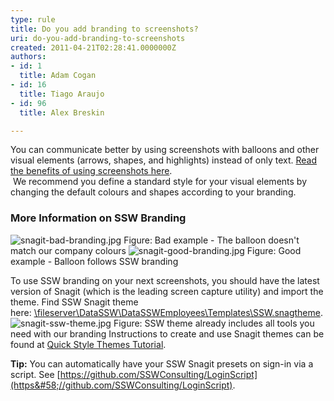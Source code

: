 ```yaml
---
type: rule
title: Do you add branding to screenshots?
uri: do-you-add-branding-to-screenshots
created: 2011-04-21T02:28:41.0000000Z
authors:
- id: 1
  title: Adam Cogan
- id: 16
  title: Tiago Araujo
- id: 96
  title: Alex Breskin

---
```


 
You can communicate better by using screenshots with balloons and other visual elements (arrows, shapes, and highlights) instead of only text. [Read the benefits of using screenshots here](/Pages/HowToUseBalloons.aspx).
<br>​
We recommend you define a standard style for your visual elements by changing the default colours and shapes according to your branding.

### More Information on SSW Branding

 ![snagit-bad-branding.jpg](/PublishingImages/snagit-bad-branding.jpg) Figure: Bad example - The balloon doesn't match our company colours
 ![snagit-good-branding.jpg](/PublishingImages/snagit-good-branding.jpg) 
Figure: Good example - Balloon follows SSW branding
 
To use SSW branding on your next screenshots, you should have the latest version of Snagit (which is the leading screen capture utility) and import the theme.
Find SSW Snagit theme here: [\\fileserver\DataSSW\DataSSWEmployees\Templates\SSW.snagtheme](file&#58;///fileserver/DataSSW/DataSSWEmployees/Templates/SSW.snagtheme).
 ![snagit-ssw-theme.jpg](/PublishingImages/snagit-ssw-theme.jpg) Figure: SSW theme already includes all tools you need with our branding
Instructions to create and use Snagit themes can be found at [Quick Style Themes Tutorial](https&#58;//www.techsmith.com/tutorial-snagit-13-quick-style-themes.html?utm_source=product&amp;utm_medium=snagit&amp;utm_campaign=sw13).​

**Tip:** You can automatically have your SSW ​Snagit presets on sign-in via a script. See [https://github.com/SSWConsulting/LoginScript](https&#58;//github.com/SSWConsulting/LoginScript).



